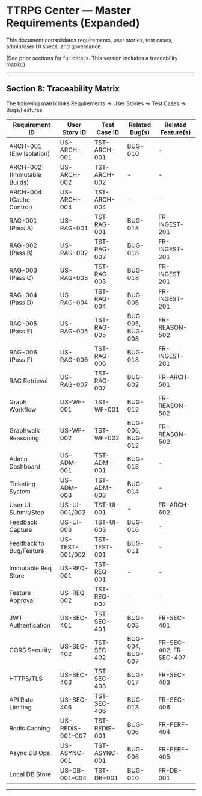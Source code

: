 # TTRPG Center — Master Requirements (Expanded)

This document consolidates requirements, user stories, test cases, admin/user UI specs, and governance.

(See prior sections for full details. This version includes a traceability matrix.)

---

## Section 8: Traceability Matrix

The following matrix links Requirements → User Stories → Test Cases → Bugs/Features.

| Requirement ID | User Story ID | Test Case ID | Related Bug(s) | Related Feature(s) |
|----------------|---------------|--------------|----------------|--------------------|
| ARCH-001 (Env Isolation) | US-ARCH-001 | TST-ARCH-001 | BUG-010 | - |
| ARCH-002 (Immutable Builds) | US-ARCH-002 | TST-ARCH-002 | - | - |
| ARCH-004 (Cache Control) | US-ARCH-004 | TST-ARCH-004 | - | - |
| RAG-001 (Pass A) | US-RAG-001 | TST-RAG-001 | BUG-018 | FR-INGEST-201 |
| RAG-002 (Pass B) | US-RAG-002 | TST-RAG-002 | BUG-018 | FR-INGEST-201 |
| RAG-003 (Pass C) | US-RAG-003 | TST-RAG-003 | BUG-018 | FR-INGEST-201 |
| RAG-004 (Pass D) | US-RAG-004 | TST-RAG-004 | BUG-006 | FR-INGEST-201 |
| RAG-005 (Pass E) | US-RAG-005 | TST-RAG-005 | BUG-005, BUG-008 | FR-REASON-502 |
| RAG-006 (Pass F) | US-RAG-006 | TST-RAG-006 | BUG-018 | FR-INGEST-201 |
| RAG Retrieval | US-RAG-007 | TST-RAG-007 | BUG-002 | FR-ARCH-501 |
| Graph Workflow | US-WF-001 | TST-WF-001 | BUG-012 | FR-REASON-502 |
| Graphwalk Reasoning | US-WF-002 | TST-WF-002 | BUG-005, BUG-012 | FR-REASON-502 |
| Admin Dashboard | US-ADM-001 | TST-ADM-001 | BUG-013 | - |
| Ticketing System | US-ADM-003 | TST-ADM-003 | BUG-014 | - |
| User UI Submit/Stop | US-UI-001/002 | TST-UI-001 | - | FR-ARCH-602 |
| Feedback Capture | US-UI-003 | TST-UI-003 | BUG-016 | - |
| Feedback to Bug/Feature | US-TEST-001/002 | TST-TEST-001 | BUG-011 | - |
| Immutable Req Store | US-REQ-001 | TST-REQ-001 | - | - |
| Feature Approval | US-REQ-002 | TST-REQ-002 | - | - |
| JWT Authentication | US-SEC-401 | TST-SEC-401 | BUG-003 | FR-SEC-401 |
| CORS Security | US-SEC-402 | TST-SEC-402 | BUG-004, BUG-007 | FR-SEC-402, FR-SEC-407 |
| HTTPS/TLS | US-SEC-403 | TST-SEC-403 | BUG-017 | FR-SEC-403 |
| API Rate Limiting | US-SEC-406 | TST-SEC-406 | BUG-013 | FR-SEC-406 |
| Redis Caching | US-REDIS-001–007 | TST-REDIS-001 | BUG-006 | FR-PERF-404 |
| Async DB Ops | US-ASYNC-001 | TST-ASYNC-001 | BUG-006 | FR-PERF-405 |
| Local DB Store | US-DB-001–004 | TST-DB-001 | BUG-010 | FR-DB-001 |

---
